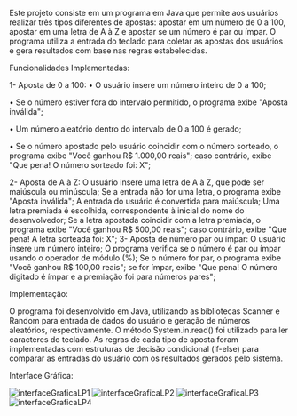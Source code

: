 Este projeto consiste em um programa em Java que permite aos usuários realizar três tipos diferentes de apostas: apostar em um número de 0 a 100, apostar em uma letra de A à Z e apostar se um número é par ou ímpar. O programa utiliza a entrada do teclado para coletar as apostas dos usuários e gera resultados com base nas regras estabelecidas.

Funcionalidades Implementadas:

1- Aposta de 0 a 100:
• O usuário insere um número inteiro de 0 a 100;

• Se o número estiver fora do intervalo permitido, o programa exibe "Aposta inválida";

• Um número aleatório dentro do intervalo de 0 a 100 é gerado;

• Se o número apostado pelo usuário coincidir com o número sorteado, o programa exibe "Você ganhou R$ 1.000,00 reais"; caso contrário, exibe "Que pena! O número sorteado foi: X";

2- Aposta de A à Z:
O usuário insere uma letra de A à Z, que pode ser maiúscula ou minúscula;
Se a entrada não for uma letra, o programa exibe "Aposta inválida";
A entrada do usuário é convertida para maiúscula;
Uma letra premiada é escolhida, correspondente à inicial do nome do desenvolvedor;
Se a letra apostada coincidir com a letra premiada, o programa exibe "Você ganhou R$ 500,00 reais"; caso contrário, exibe "Que pena! A letra sorteada foi: X";
3- Aposta de número par ou ímpar:
O usuário insere um número inteiro;
O programa verifica se o número é par ou ímpar usando o operador de módulo (%);
Se o número for par, o programa exibe "Você ganhou R$ 100,00 reais"; se for ímpar, exibe "Que pena! O número digitado é ímpar e a premiação foi para números pares";

Implementação:

O programa foi desenvolvido em Java, utilizando as bibliotecas Scanner e Random para entrada de dados do usuário e geração de números aleatórios, respectivamente. O método System.in.read() foi utilizado para ler caracteres do teclado. As regras de cada tipo de aposta foram implementadas com estruturas de decisão condicional (if-else) para comparar as entradas do usuário com os resultados gerados pelo sistema.

Interface Gráfica:

![interfaceGraficaLP1](https://github.com/gioborgesr/linguagem_de_programa-o/assets/144972362/5b034537-7e2c-4c25-b415-decb2c7c7e87)
![interfaceGraficaLP2](https://github.com/gioborgesr/linguagem_de_programa-o/assets/144972362/7afc01f4-108a-43c5-97c3-26067dd8bdb8)
![interfaceGraficaLP3](https://github.com/gioborgesr/linguagem_de_programa-o/assets/144972362/41ad8a8e-dc14-481c-a77f-9aad6082ae6b)
![interfaceGraficaLP4](https://github.com/gioborgesr/linguagem_de_programa-o/assets/144972362/72cc4758-c2a5-4ac4-a320-e3fca52eeae6)





